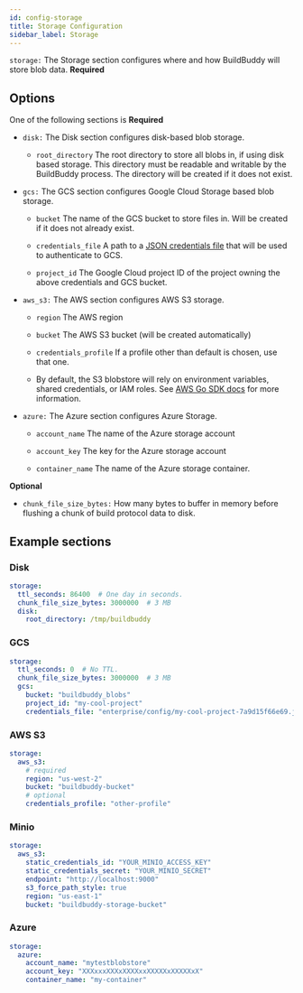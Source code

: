```yaml
---
id: config-storage
title: Storage Configuration
sidebar_label: Storage
---
```


`storage:` The Storage section configures where and how BuildBuddy will store blob data. **Required**

## Options

One of the following sections is **Required**

- `disk:` The Disk section configures disk-based blob storage.

  - `root_directory` The root directory to store all blobs in, if using disk based storage. This directory must be readable and writable by the BuildBuddy process. The directory will be created if it does not exist.

- `gcs:` The GCS section configures Google Cloud Storage based blob storage.

  - `bucket` The name of the GCS bucket to store files in. Will be created if it does not already exist.

  - `credentials_file` A path to a [JSON credentials file](https://cloud.google.com/docs/authentication/getting-started) that will be used to authenticate to GCS.

  - `project_id` The Google Cloud project ID of the project owning the above credentials and GCS bucket.

- `aws_s3:` The AWS section configures AWS S3 storage.

  - `region` The AWS region

  - `bucket` The AWS S3 bucket (will be created automatically)

  - `credentials_profile` If a profile other than default is chosen, use that one.

  - By default, the S3 blobstore will rely on environment variables, shared credentials, or IAM roles. See [AWS Go SDK docs](https://docs.aws.amazon.com/sdk-for-go/v1/developer-guide/configuring-sdk.html#specifying-credentials) for more information.

- `azure:` The Azure section configures Azure Storage.

  - `account_name` The name of the Azure storage account

  - `account_key` The key for the Azure storage account

  - `container_name` The name of the Azure storage container.

**Optional**

- `chunk_file_size_bytes:` How many bytes to buffer in memory before flushing a chunk of build protocol data to disk.

## Example sections

### Disk

```yaml title="config.yaml"
storage:
  ttl_seconds: 86400  # One day in seconds.
  chunk_file_size_bytes: 3000000  # 3 MB
  disk:
    root_directory: /tmp/buildbuddy
```

### GCS

```yaml title="config.yaml"
storage:
  ttl_seconds: 0  # No TTL.
  chunk_file_size_bytes: 3000000  # 3 MB
  gcs:
    bucket: "buildbuddy_blobs"
    project_id: "my-cool-project"
    credentials_file: "enterprise/config/my-cool-project-7a9d15f66e69.json"
```

### AWS S3

```yaml title="config.yaml"
storage:
  aws_s3:
    # required
    region: "us-west-2"
    bucket: "buildbuddy-bucket"
    # optional
    credentials_profile: "other-profile"
```

### Minio

```yaml title="config.yaml"
storage:
  aws_s3:
    static_credentials_id: "YOUR_MINIO_ACCESS_KEY"
    static_credentials_secret: "YOUR_MINIO_SECRET"
    endpoint: "http://localhost:9000"
    s3_force_path_style: true
    region: "us-east-1"
    bucket: "buildbuddy-storage-bucket"
```

### Azure

```yaml title="config.yaml"
storage:
  azure:
    account_name: "mytestblobstore"
    account_key: "XXXxxxXXXxXXXXxxXXXXXxXXXXXxX"
    container_name: "my-container"
```
